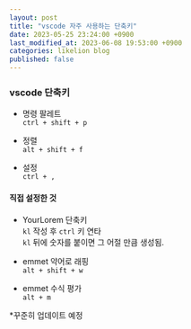 ```yaml
---
layout: post
title: "vscode 자주 사용하는 단축키"
date: 2023-05-25 23:24:00 +0900
last_modified_at: 2023-06-08 19:53:00 +0900
categories: likelion blog
published: false
---
```


### vscode 단축키

- 명령 팔레트  
`ctrl + shift + p`

- 정렬  
`alt + shift + f`

- 설정  
`ctrl + ,`


#### 직접 설정한 것

- YourLorem 단축키  
  `kl` 작성 후 `ctrl` 키 연타  
  `kl` 뒤에 숫자를 붙이면 그 어절 만큼 생성됨.

- emmet 약어로 래핑  
`alt + shift + w`

- emmet 수식 평가  
`alt + m`

*꾸준히 업데이트 예정
